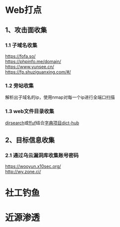 # Web打点
## 1、攻击面收集
### 1.1 子域名收集  
https://fofa.so/  
https://phpinfo.me/domain/  
https://www.yunsee.cn/  
https://fp.shuziguanxing.com/#/  

### 1.2 旁站收集
解析出子域名的ip，使用nmap对每一个ip进行全端口扫描

### 1.3 web文件目录收集
[dirsearch](https://github.com/maurosoria/dirsearch)或[ffuf](https://github.com/ffuf/ffuf)结合[字典项目dict-hub](https://github.com/ybdt/dict-hub)  

## 2、目标信息收集
### 2.1 通过乌云漏洞库收集账号密码    
https://wooyun.x10sec.org/  
http://wy.zone.ci/  

# 社工钓鱼

# 近源渗透
